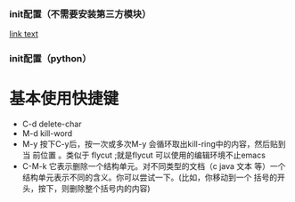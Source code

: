 ### init配置（不需要安装第三方模块） ###
[link text](http://url.com/ "title")

### init配置（python） ###

# 基本使用快捷键 #
* C-d delete-char
* M-d kill-word
* M-y 按下C-y后，按一次或多次M-y 会循环取出kill-ring中的内容，然后贴到当
前位置 。类似于 flycut ;就是flycut 可以使用的编辑环境不止emacs
* C-M-k 它表示删除一个结构单元。对不同类型的文档（c java
文本 等）一个结构单元表示不同的含义。你可以尝试一下。(比如，你移动到一个
括号的开头，按下，则删除整个括号内的内容)
